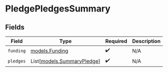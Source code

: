 # PledgePledgesSummary


## Fields

| Field                                                    | Type                                                     | Required                                                 | Description                                              |
| -------------------------------------------------------- | -------------------------------------------------------- | -------------------------------------------------------- | -------------------------------------------------------- |
| `funding`                                                | [models.Funding](../models/funding.md)                   | :heavy_check_mark:                                       | N/A                                                      |
| `pledges`                                                | List[[models.SummaryPledge](../models/summarypledge.md)] | :heavy_check_mark:                                       | N/A                                                      |